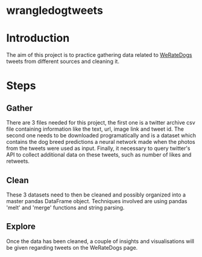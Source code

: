 # wrangledogtweets

# Introduction
The aim of this project is to practice gathering data related to  [WeRateDogs](https://twitter.com/dog_rates?ref_src=twsrc%5Egoogle%7Ctwcamp%5Eserp%7Ctwgr%5Eauthor) 
tweets from different sources and cleaning it. 

# Steps 
## Gather 
There are 3 files needed for this project, the first one is a twitter archive csv file containing information like the text, url, image link and tweet id. 
The second one needs to be downloaded programatically and is a dataset which contains the dog breed predictions a neural network made when the photos from the tweets were used as input. Finally, it necessary to query twitter's API to collect additional data on these tweets, such as number of likes and retweets. 
## Clean
These 3 datasets need to then be cleaned and possibly organized into a master pandas DataFrame object. Techniques involved are using pandas 'melt' and 'merge' functions and string parsing. 
## Explore
Once the data has been cleaned, a couple of insights and visualisations will be given regarding tweets on the WeRateDogs page. 
